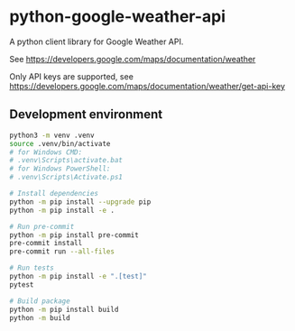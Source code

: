 # python-google-weather-api

A python client library for Google Weather API.

See <https://developers.google.com/maps/documentation/weather>

Only API keys are supported, see <https://developers.google.com/maps/documentation/weather/get-api-key>

## Development environment

```sh
python3 -m venv .venv
source .venv/bin/activate
# for Windows CMD:
# .venv\Scripts\activate.bat
# for Windows PowerShell:
# .venv\Scripts\Activate.ps1

# Install dependencies
python -m pip install --upgrade pip
python -m pip install -e .

# Run pre-commit
python -m pip install pre-commit
pre-commit install
pre-commit run --all-files

# Run tests
python -m pip install -e ".[test]"
pytest

# Build package
python -m pip install build
python -m build
```
